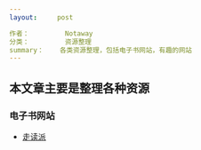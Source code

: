 ```yaml
---
layout:     post

作者： 		Notaway	
分类： 		资源整理
summary：	各类资源整理，包括电子书网站，有趣的网站
---
```




## 本文章主要是整理各种资源

### 电子书网站

* [走读派][1]


[1]:http://www.zoudupai.com/